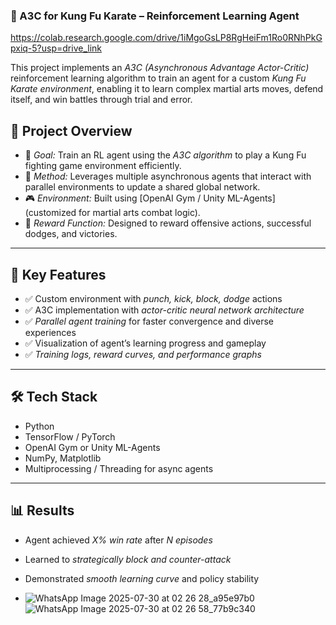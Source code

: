 ### 🥋 A3C for Kung Fu Karate – Reinforcement Learning Agent 
https://colab.research.google.com/drive/1iMgoGsLP8RgHeiFm1Ro0RNhPkGpxiq-5?usp=drive_link

This project implements an *A3C (Asynchronous Advantage Actor-Critic)* reinforcement learning algorithm to train an agent for a custom *Kung Fu Karate environment*, enabling it to learn complex martial arts moves, defend itself, and win battles through trial and error.



## 🚀 Project Overview

* 🎯 *Goal:* Train an RL agent using the *A3C algorithm* to play a Kung Fu fighting game environment efficiently.
* 🧠 *Method:* Leverages multiple asynchronous agents that interact with parallel environments to update a shared global network.
* 🎮 *Environment:* Built using \[OpenAI Gym / Unity ML-Agents] (customized for martial arts combat logic).
* 🔁 *Reward Function:* Designed to reward offensive actions, successful dodges, and victories.

---

## 🧩 Key Features

* ✅ Custom environment with *punch, kick, block, dodge* actions
* ✅ A3C implementation with *actor-critic neural network architecture*
* ✅ *Parallel agent training* for faster convergence and diverse experiences
* ✅ Visualization of agent’s learning progress and gameplay
* ✅ *Training logs, reward curves, and performance graphs*

---

## 🛠 Tech Stack

* Python
* TensorFlow / PyTorch
* OpenAI Gym or Unity ML-Agents
* NumPy, Matplotlib
* Multiprocessing / Threading for async agents

---

## 📊 Results

* Agent achieved *X% win rate* after *N episodes*
* Learned to *strategically block and counter-attack*
* Demonstrated *smooth learning curve* and policy stability

* ![WhatsApp Image 2025-07-30 at 02 26 28_a95e97b0](https://github.com/user-attachments/assets/a2d811b4-86cd-492f-af0d-65cd8ebd405d)   ![WhatsApp Image 2025-07-30 at 02 26 58_77b9c340](https://github.com/user-attachments/assets/2d83650a-1e51-4ac7-850c-f9cdd691c03d)



